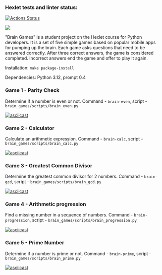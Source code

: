 ### Hexlet tests and linter status:
[![Actions Status](https://github.com/arseniy997/python-project-49/actions/workflows/hexlet-check.yml/badge.svg)](https://github.com/arseniy997/python-project-49/actions)

<a href="https://codeclimate.com/github/arseniy997/python-project-49"><img src="https://api.codeclimate.com/v1/badges/e2d8564876becd663ff9/maintainability" /></a>

"Brain Games" is a student project on the Hexlet course for Python developers. It is a set of five simple games based on popular mobile apps for pumping up the brain. Each game asks questions that need to be answered correctly. After three correct answers, the game is considered completed. Incorrect answers end the game and offer to play it again.

Installation: `make package-install`

Dependencies: Python 3.12, prompt 0.4

### Game 1 - Parity Check

Determine if a number is even or not. Command - `brain-even`, script - `brain_games/scripts/brain_even.py`

[![asciicast](https://asciinema.org/a/ze8kaHjFi4iZxU6nzFHJSdALr.svg)](https://asciinema.org/a/ze8kaHjFi4iZxU6nzFHJSdALr)

### Game 2 - Calculator

Calculate an arithmetic expression. Command - `brain-calc`, script - `brain_games/scripts/brain_calc.py`

[![asciicast](https://asciinema.org/a/8Ls5c7MmR3av0hTsSyBhMFv4g.svg)](https://asciinema.org/a/8Ls5c7MmR3av0hTsSyBhMFv4g)

### Game 3 - Greatest Common Divisor

Determine the greatest common divisor for 2 numbers. Command - `brain-gcd`, script - `brain_games/scripts/brain_gcd.py`

[![asciicast](https://asciinema.org/a/HYN5vAjHOg60xWtGPTc53blbC.svg)](https://asciinema.org/a/HYN5vAjHOg60xWtGPTc53blbC)

### Game 4 - Arithmetic progression

Find a missing number in a sequence of numbers. Command - `brain-progression`, script - `brain_games/scripts/brain_progression.py`

[![asciicast](https://asciinema.org/a/lz8mRq08CTmGma65dXQ0BO6AR.svg)](https://asciinema.org/a/lz8mRq08CTmGma65dXQ0BO6AR)

### Game 5 - Prime Number

Determine if a number is prime or not. Command - `brain-prime`, script - `brain_games/scripts/brain_prime.py`

[![asciicast](https://asciinema.org/a/1Zxu5KiCXPX5xT4dkFvyfozwC.svg)](https://asciinema.org/a/1Zxu5KiCXPX5xT4dkFvyfozwC)
